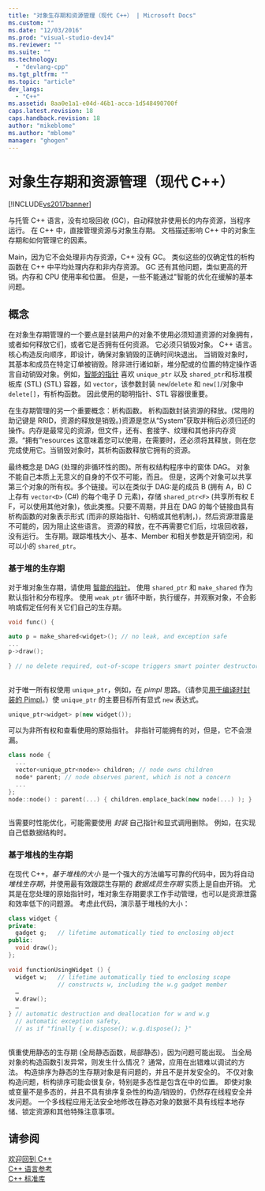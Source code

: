 ```yaml
---
title: "对象生存期和资源管理（现代 C++） | Microsoft Docs"
ms.custom: ""
ms.date: "12/03/2016"
ms.prod: "visual-studio-dev14"
ms.reviewer: ""
ms.suite: ""
ms.technology: 
  - "devlang-cpp"
ms.tgt_pltfrm: ""
ms.topic: "article"
dev_langs: 
  - "C++"
ms.assetid: 8aa0e1a1-e04d-46b1-acca-1d548490700f
caps.latest.revision: 18
caps.handback.revision: 18
author: "mikeblome"
ms.author: "mblome"
manager: "ghogen"
---
```

# 对象生存期和资源管理（现代 C++）
[!INCLUDE[vs2017banner](../assembler/inline/includes/vs2017banner.md)]

与托管 C\+\+ 语言，没有垃圾回收 \(GC\)，自动释放非使用长的内存资源，当程序运行。  在 C\+\+ 中，直接管理资源与对象生存期。  文档描述影响 C\+\+ 中的对象生存期和如何管理它的因素。  
  
 Main，因为它不会处理非内存资源，C\+\+ 没有 GC。  类似这些的仅确定性的析构函数在 C\+\+ 中平均处理内存和非内存资源。  GC 还有其他问题，类似更高的开销。内存和 CPU 使用率和位置。  但是，一些不能通过"智能的优化在缓解的基本问题。  
  
## 概念  
 在对象生存期管理的一个要点是封装用户的对象不使用必须知道资源的对象拥有，或者如何释放它们，或者它是否拥有任何资源。  它必须只销毁对象。  C\+\+ 语言。核心构造反向顺序，即设计，确保对象销毁的正确时间块退出。  当销毁对象时，其基本和成员在特定订单被销毁。除非进行诸如新，堆分配或的位置的特定操作语言自动销毁对象。例如，[智能的指针](../cpp/smart-pointers-modern-cpp.md) 喜欢 `unique_ptr` 以及 `shared_ptr`和标准模板库 \(STL\) \(STL\) 容器，如 `vector`，该参数封装 `new`\/`delete` 和 `new[]`\/对象中`delete[]`，有析构函数。  因此使用的聪明指针、STL 容器很重要。  
  
 在生存期管理的另一个重要概念：析构函数。  析构函数封装资源的释放。\(常用的助记键是 RRID，资源的释放是销毁。\)资源是您从“System”获取并稍后必须归还的操作。内存是最常见的资源，但文件，还有、套接字、纹理和其他非内存资源。“拥有”resources 这意味着您可以使用，在需要时，还必须将其释放，则在您完成使用它。当销毁对象时，其析构函数释放它拥有的资源。  
  
 最终概念是 DAG \(处理的非循环性的图\)。所有权结构程序中的窗体 DAG。  对象不能自己本质上无意义的自身的不仅不可能，而且。  但是，这两个对象可以共享第三个对象的所有权。多个链接。可以在类似于 DAG:是的成员 B \(拥有 A，B\) C 上存有 `vector<D>` \(C\#\) 的每个电子 D 元素\)，存储 `shared_ptr<F>` \(共享所有权 E F，可以使用其他对象\)，依此类推。只要不周期，并且在 DAG 的每个链接由具有析构函数的对象表示形式 \(而非的原始指针、句柄或其他机制，\)，然后资源泄露是不可能的，因为阻止这些语言。  资源的释放，在不再需要它们后，垃圾回收器，没有运行。  生存期。跟踪堆栈大小、基本、Member 和相关参数是开销空闲，和可以小的 `shared_ptr`。  
  
### 基于堆的生存期  
 对于堆对象生存期，请使用 [智能的指针](../cpp/smart-pointers-modern-cpp.md)。  使用 `shared_ptr` 和 `make_shared` 作为默认指针和分布程序。  使用 `weak_ptr` 循环中断，执行缓存，并观察对象，不会影响或假定任何有关它们自己的生存期。  
  
```cpp  
void func() {  
  
auto p = make_shared<widget>(); // no leak, and exception safe  
...  
p->draw();   
  
} // no delete required, out-of-scope triggers smart pointer destructor  
  
```  
  
 对于唯一所有权使用 `unique_ptr`，例如，在 *pimpl* 思路。（请参见[用于编译时封装的 Pimpl](../cpp/pimpl-for-compile-time-encapsulation-modern-cpp.md)。）使 `unique_ptr` 的主要目标所有显式 `new` 表达式。  
  
```cpp  
unique_ptr<widget> p(new widget());  
```  
  
 可以为非所有权和查看使用的原始指针。  非指针可能拥有的对，但是，它不会泄漏。  
  
```cpp  
class node {  
  ...  
  vector<unique_ptr<node>> children; // node owns children  
  node* parent; // node observes parent, which is not a concern  
  ...  
};  
node::node() : parent(...) { children.emplace_back(new node(...) ); }  
  
```  
  
 当需要时性能优化，可能需要使用 *封装* 自己指针和显式调用删除。  例如，在实现自己低数据结构时。  
  
### 基于堆栈的生存期  
 在现代 C\+\+，*基于堆栈的大小* 是一个强大的方法编写可靠的代码中，因为将自动 *堆栈生存期*，并使用最有效跟踪生存期的 *数据成员生存期* 实质上是自由开销。  尤其是在您处理的原始指针时，堆对象生存期要求工作手动管理，也可以是资源泄露和效率低下的问题源。  考虑此代码，演示基于堆栈的大小：  
  
```cpp  
class widget {  
private:  
  gadget g;   // lifetime automatically tied to enclosing object  
public:  
  void draw();  
};  
  
void functionUsingWidget () {  
  widget w;   // lifetime automatically tied to enclosing scope  
              // constructs w, including the w.g gadget member  
  …  
  w.draw();  
  …  
} // automatic destruction and deallocation for w and w.g  
  // automatic exception safety,   
  // as if "finally { w.dispose(); w.g.dispose(); }"  
  
```  
  
 慎重使用静态的生存期 \(全局静态函数，局部静态\)，因为问题可能出现。  当全局对象的构造函数引发异常，则发生什么情况？  通常，应用在出错难以调试的方法。  构造排序为静态的生存期对象是有问题的，并且不是并发安全的。  不仅对象构造问题，析构排序可能会很复杂，特别是多态性是包含在中的位置。  即使对象或变量不是多态的，并且不具有排序复杂性的构造\/销毁的，仍然存在线程安全并发问题。  一个多线程应用无法安全地修改在静态对象的数据不具有线程本地存储、锁定资源和其他特殊注意事项。  
  
## 请参阅  
 [欢迎回到 C\+\+](../cpp/welcome-back-to-cpp-modern-cpp.md)   
 [C\+\+ 语言参考](../cpp/cpp-language-reference.md)   
 [C\+\+ 标准库](../standard-library/cpp-standard-library-reference.md)
